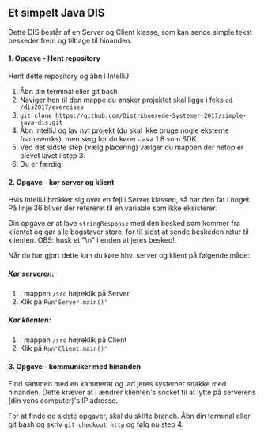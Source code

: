 ## Et simpelt Java DIS

Dette DIS består af en Server og Client klasse, som kan sende simple tekst beskeder frem og tilbage til hinanden.

#### 1. Opgave - Hent repository
Hent dette repository og åbn i IntelliJ
1. Åbn din terminal eller git bash
2. Naviger hen til den mappe du ønsker projektet skal ligge i feks `cd /dis2017/exercises`
3. `git clone https://github.com/Distribuerede-Systemer-2017/simple-java-dis.git`
4. Åbn IntelliJ og lav nyt projekt (du skal ikke bruge nogle eksterne frameworks), men sørg for du kører Java 1.8 som SDK
5. Ved det sidste step (vælg placering) vælger du mappen der netop er blevet lavet i step 3.
6. Du er færdig!

#### 2. Opgave - kør server og klient
Hvis IntelliJ brokker sig over en fejl i Server klassen, så har den fat i noget. På linje 36 bliver der refereret til en variable som ikke eksisterer.

Din opgave er at lave `stringResponse` med den besked som kommer fra klientet og gør alle bogstaver store, for til sidst at sende beskeden retur til klienten. OBS: husk et "\n" i enden at jeres besked!

Når du har gjort dette kan du køre hhv. server og klient på følgende måde:

##### Kør serveren:
1. I mappen `/src` højreklik på Server
2. Klik på `Run'Server.main()'`

##### Kør klienten:
1. I mappen `/src` højreklik på Client
2. Klik på `Run'Client.main()'`

#### 3. Opgave - kommuniker med hinanden
Find sammen med en kammerat og lad jeres systemer snakke med hinanden. Dette kræver at I ændrer klienten's socket til at lytte på serverens (din vens computer)'s IP adresse.

For at finde de sidste opgaver, skal du skifte branch. Åbn din terminal eller git bash og skriv `git checkout http` og følg nu step 4.
